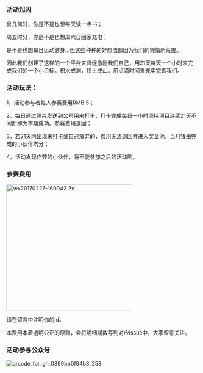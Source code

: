 ### 活动起因

曾几何时，你是不是也想每天读一点书；

周五时分，你是不是也想周六日回家充电；

是不是也想每日运动健身…但这些种种的好想法都因为我们的懒惰所荒废。

因此我们创建了这样的一个平台来督促激励我们自己，用21天每天一个小时来完成我们的一个小目标。积水成渊，积土成山。用点滴时间来充实完善我们。

### 活动玩法：

 1，活动参与者每人参赛费用RMB 5；

 2，每日通过照片发送到公号用来打卡，打卡完成每日一小时坚持项目连续21天不间断即为本期成功。参赛费用退回；

 3，若21天内出现未打卡或自己放弃的，费用无法退回并进入奖金池，当月钱由完成的小伙伴均分；

 4，活动发现作弊的小伙伴，将不能参加之后的活动哟。

### 参赛费用

<img width="330" alt="wx20170227-160042 2x" src="https://cloud.githubusercontent.com/assets/6932025/23353133/e37c585c-fd05-11e6-9885-6c9adf98b797.png">

请在留言中注明你的id。

本费用本着透明公正的原则，会将明细期数写到对应issue中，大家留意关注。


### 活动参与公众号

![qrcode_for_gh_0899bb0f94b3_258](https://cloud.githubusercontent.com/assets/6932025/23351444/25c7748a-fcfc-11e6-8f78-0ff6238b8fda.jpg)
